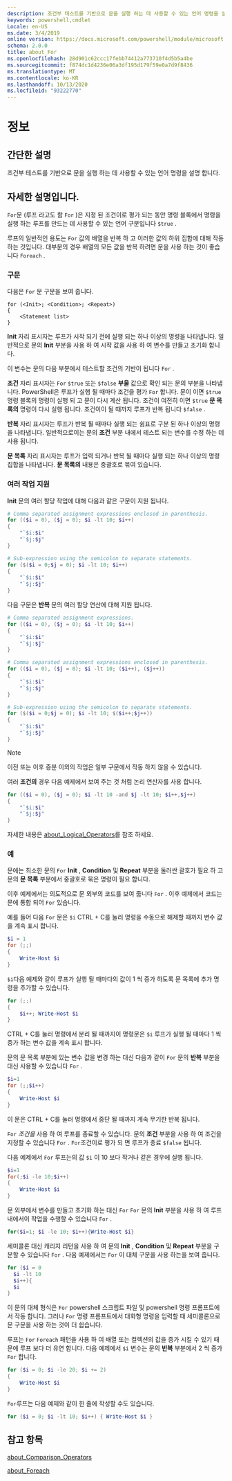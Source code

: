 ```yaml
---
description: 조건부 테스트를 기반으로 문을 실행 하는 데 사용할 수 있는 언어 명령을 설명 합니다.
keywords: powershell,cmdlet
Locale: en-US
ms.date: 3/4/2019
online version: https://docs.microsoft.com/powershell/module/microsoft.powershell.core/about/about_for?view=powershell-5.1&WT.mc_id=ps-gethelp
schema: 2.0.0
title: about_For
ms.openlocfilehash: 28d901c62ccc17febb74412a773710f4d5b5a4be
ms.sourcegitcommit: f874dc1d4236e06a3df195d179f59e0a7d9f8436
ms.translationtype: MT
ms.contentlocale: ko-KR
ms.lasthandoff: 10/13/2020
ms.locfileid: "93222770"
---
```

# <a name="about-for"></a>정보

## <a name="short-description"></a>간단한 설명
조건부 테스트를 기반으로 문을 실행 하는 데 사용할 수 있는 언어 명령을 설명 합니다.

## <a name="long-description"></a>자세한 설명입니다.

`For`문 (루프 라고도 함 `For` )은 지정 된 조건이로 평가 되는 동안 명령 블록에서 명령을 실행 하는 루프를 만드는 데 사용할 수 있는 언어 구문입니다 `$true` .

루프의 일반적인 용도는 `For` 값의 배열을 반복 하 고 이러한 값의 하위 집합에 대해 작동 하는 것입니다. 대부분의 경우 배열의 모든 값을 반복 하려면 문을 사용 하는 것이 좋습니다 `Foreach` .

### <a name="syntax"></a>구문

다음은 `For` 문 구문을 보여 줍니다.

```
for (<Init>; <Condition>; <Repeat>)
{
    <Statement list>
}
```

**Init** 자리 표시자는 루프가 시작 되기 전에 실행 되는 하나 이상의 명령을 나타냅니다. 일반적으로 문의 **Init** 부분을 사용 하 여 시작 값을 사용 하 여 변수를 만들고 초기화 합니다.

이 변수는 문의 다음 부분에서 테스트할 조건의 기반이 됩니다 `For` .

**조건** 자리 표시자는 `For` `$true` 또는 `$false` **부울** 값으로 확인 되는 문의 부분을 나타냅니다. PowerShell은 루프가 실행 될 때마다 조건을 평가 `For` 합니다. 문이 이면 `$true` 명령 블록의 명령이 실행 되 고 문이 다시 계산 됩니다. 조건이 여전히 이면 `$true` **문 목록의** 명령이 다시 실행 됩니다. 조건이이 될 때까지 루프가 반복 됩니다 `$false` .

**반복** 자리 표시자는 루프가 반복 될 때마다 실행 되는 쉼표로 구분 된 하나 이상의 명령을 나타냅니다. 일반적으로이는 문의 **조건** 부분 내에서 테스트 되는 변수를 수정 하는 데 사용 됩니다.

**문 목록** 자리 표시자는 루프가 입력 되거나 반복 될 때마다 실행 되는 하나 이상의 명령 집합을 나타냅니다. **문 목록의** 내용은 중괄호로 묶여 있습니다.

### <a name="support-for-multiple-operations"></a>여러 작업 지원

**Init** 문의 여러 할당 작업에 대해 다음과 같은 구문이 지원 됩니다.

```powershell
# Comma separated assignment expressions enclosed in parenthesis.
for (($i = 0), ($j = 0); $i -lt 10; $i++)
{
    "`$i:$i"
    "`$j:$j"
}

# Sub-expression using the semicolon to separate statements.
for ($($i = 0;$j = 0); $i -lt 10; $i++)
{
    "`$i:$i"
    "`$j:$j"
}
```

다음 구문은 **반복** 문의 여러 할당 연산에 대해 지원 됩니다.

```powershell
# Comma separated assignment expressions.
for (($i = 0), ($j = 0); $i -lt 10; $i++)
{
    "`$i:$i"
    "`$j:$j"
}

# Comma separated assignment expressions enclosed in parenthesis.
for (($i = 0), ($j = 0); $i -lt 10; ($i++), ($j++))
{
    "`$i:$i"
    "`$j:$j"
}

# Sub-expression using the semicolon to separate statements.
for ($($i = 0;$j = 0); $i -lt 10; $($i++;$j++))
{
    "`$i:$i"
    "`$j:$j"
}
```

> [!NOTE]
> 이전 또는 이후 증분 이외의 작업은 일부 구문에서 작동 하지 않을 수 있습니다.

여러 **조건의** 경우 다음 예제에서 보여 주는 것 처럼 논리 연산자를 사용 합니다.

```powershell
for (($i = 0), ($j = 0); $i -lt 10 -and $j -lt 10; $i++,$j++)
{
    "`$i:$i"
    "`$j:$j"
}
```

자세한 내용은 [about_Logical_Operators](about_Logical_Operators.md)를 참조 하세요.

### <a name="examples"></a>예

문에는 최소한 문의 `For` **Init** , **Condition** 및 **Repeat** 부분을 둘러싼 괄호가 필요 하 고 문의 **문 목록** 부분에서 중괄호로 묶은 명령이 필요 합니다.

이후 예제에서는 의도적으로 문 외부의 코드를 보여 줍니다 `For` . 이후 예제에서 코드는 문에 통합 되어 `For` 있습니다.

예를 들어 다음 `For` 문은 `$i` CTRL + C를 눌러 명령을 수동으로 해제할 때까지 변수 값을 계속 표시 합니다.

```powershell
$i = 1
for (;;)
{
    Write-Host $i
}
```

`$i`다음 예제와 같이 루프가 실행 될 때마다의 값이 1 씩 증가 하도록 문 목록에 추가 명령을 추가할 수 있습니다.

```powershell
for (;;)
{
    $i++; Write-Host $i
}
```

CTRL + C를 눌러 명령에서 분리 될 때까지이 명령문은 `$i` 루프가 실행 될 때마다 1 씩 증가 하는 변수 값을 계속 표시 합니다.

문의 문 목록 부분에 있는 변수 값을 변경 하는 대신 다음과 같이 `For` 문의 **반복** 부분을 대신 사용할 수 있습니다 `For` .

```powershell
$i=1
for (;;$i++)
{
    Write-Host $i
}
```

이 문은 CTRL + C를 눌러 명령에서 중단 될 때까지 계속 무기한 반복 됩니다.

`For` *조건을* 사용 하 여 루프를 종료할 수 있습니다. 문의 **조건** 부분을 사용 하 여 조건을 지정할 수 있습니다 `For` . `For`조건이로 평가 되 면 루프가 종료 `$false` 됩니다.

다음 예제에서 `For` 루프는의 값 `$i` 이 10 보다 작거나 같은 경우에 실행 됩니다.

```powershell
$i=1
for(;$i -le 10;$i++)
{
    Write-Host $i
}
```

문 외부에서 변수를 만들고 초기화 하는 대신 `For` `For` 문의 **Init** 부분을 사용 하 여 루프 내에서이 작업을 수행할 수 있습니다 `For` .

```powershell
for($i=1; $i -le 10; $i++){Write-Host $i}
```

세미콜론 대신 캐리지 리턴을 사용 하 여 문의 **Init** , **Condition** 및 **Repeat** 부분을 구분할 수 있습니다 `For` . 다음 예제에서는 `For` 이 대체 구문을 사용 하는을 보여 줍니다.

```powershell
for ($i = 0
  $i -lt 10
  $i++){
  $i
}
```

이 문의 대체 형식은 `For` powershell 스크립트 파일 및 powershell 명령 프롬프트에서 작동 합니다. 그러나 `For` 명령 프롬프트에서 대화형 명령을 입력할 때 세미콜론으로 문 구문을 사용 하는 것이 더 쉽습니다.

루프는 `For` `Foreach` 패턴을 사용 하 여 배열 또는 컬렉션의 값을 증가 시킬 수 있기 때문에 루프 보다 더 유연 합니다. 다음 예제에서 `$i` 변수는 문의 **반복** 부분에서 2 씩 증가 `For` 합니다.

```powershell
for ($i = 0; $i -le 20; $i += 2)
{
    Write-Host $i
}
```

`For`루프는 다음 예제와 같이 한 줄에 작성할 수도 있습니다.

```powershell
for ($i = 0; $i -lt 10; $i++) { Write-Host $i }
```

## <a name="see-also"></a>참고 항목

[about_Comparison_Operators](about_Comparison_Operators.md)

[about_Foreach](about_Foreach.md)
